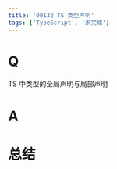 ```yaml
---
title: '00132 TS 类型声明'
tags: ['TypeScript', '未完成']
---
```


# Q

TS 中类型的全局声明与局部声明

# A



# 总结



<script>
  function func() {

  }
  
</script>